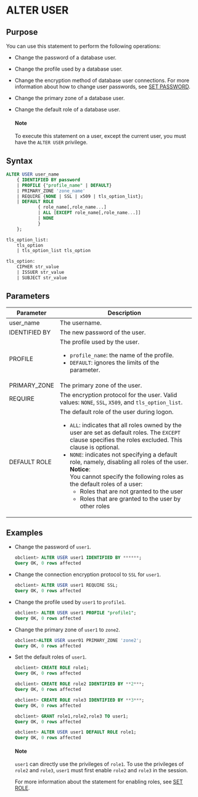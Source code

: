 # ALTER USER

## Purpose

You can use this statement to perform the following operations:

* Change the password of a database user.

* Change the profile used by a database user.

* Change the encryption method of database user connections. For more information about how to change user passwords, see [SET PASSWORD](../3.dcl-of-oracle-mode/33.set-password-of-oracle-mode.md).

* Change the primary zone of a database user.

* Change the default role of a database user.

  <main id="notice" type='explain'>
    <h4>Note</h4>
    <p>To execute this statement on a user, except the current user, you must have the <code>ALTER USER</code> privilege. </p>
  </main>

## Syntax

```sql
ALTER USER user_name
    { IDENTIFIED BY password
    | PROFILE {"profile_name" | DEFAULT}
    | PRIMARY_ZONE 'zone_name'
    | REQUIRE {NONE | SSL | x509 | tls_option_list};
    | DEFAULT ROLE
            { role_name[,role_name...]
            | ALL [EXCEPT role_name[,role_name...]]
            | NONE
            }
    };

tls_option_list:
    tls_option
    | tls_option_list tls_option

tls_option:
    CIPHER str_value
    | ISSUER str_value
    | SUBJECT str_value
```

## Parameters

| Parameter | Description |
|---------------|-------------------------------------|
| user_name | The username.  |
| IDENTIFIED BY | The new password of the user.  |
| PROFILE | The profile used by the user.  <ul><li> `profile_name`: the name of the profile.     </li><li> `DEFAULT`: ignores the limits of the parameter. </li></ul> |
| PRIMARY_ZONE | The primary zone of the user.  |
| REQUIRE | The encryption protocol for the user. Valid values: `NONE`, `SSL`, `X509`, and `tls_option_list`.  |
| DEFAULT ROLE | The default role of the user during logon.  <ul><li> `ALL`: indicates that all roles owned by the user are set as default roles.  The `EXCEPT` clause specifies the roles excluded. This clause is optional.     </li><li> `NONE`: indicates not specifying a default role, namely, disabling all roles of the user.     **Notice**: <br/>You cannot specify the following roles as the default roles of a user: <ul><li> Roles that are not granted to the user     </li><li> Roles that are granted to the user by other roles  </li></ul> |

## Examples

* Change the password of `user1`.

   ```sql
   obclient> ALTER USER user1 IDENTIFIED BY ******;
   Query OK, 0 rows affected
   ```

* Change the connection encryption protocol to `SSL` for `user1`.

   ```sql
   obclient> ALTER USER user1 REQUIRE SSL;
   Query OK, 0 rows affected
   ```

* Change the profile used by `user1` to `profile1`.

   ```sql
   obclient> ALTER USER user1 PROFILE "profile1";
   Query OK, 0 rows affected
   ```

* Change the primary zone of `user1` to `zone2`.

   ```sql
   obclient>ALTER USER user01 PRIMARY_ZONE 'zone2';
   Query OK, 0 rows affected
   ```

* Set the default roles of `user1`.

   ```sql
   obclient> CREATE ROLE role1;
   Query OK, 0 rows affected

   obclient> CREATE ROLE role2 IDENTIFIED BY **2***;
   Query OK, 0 rows affected

   obclient> CREATE ROLE role3 IDENTIFIED BY **3***;
   Query OK, 0 rows affected

   obclient> GRANT role1,role2,role3 TO user1;
   Query OK, 0 rows affected

   obclient> ALTER USER user1 DEFAULT ROLE role1;
   Query OK, 0 rows affected
   ```

  <main id="notice" type='explain'>
    <h4>Note</h4>
    <p><code>user1</code> can directly use the privileges of <code>role1</code>. To use the privileges of <code>role2</code> and <code>role3</code>, <code>user1</code> must first enable <code>role2</code> and <code>role3</code> in the session.<code></code> </p>
  </main>

   For more information about the statement for enabling roles, see [SET ROLE](../3.dcl-of-oracle-mode/34.set-role-of-oracle-mode.md).

